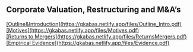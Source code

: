 <h2>Corporate Valuation, Restructuring and M&A’s </h2>
<u>[Outline&Introduction](https://gkabas.netlify.app/files/Outline_Intro.pdf)</u> <br>
<u>[Motives](https://gkabas.netlify.app/files/Motives.pdf)</u> <br>
<u>[Returns to Mergers](https://gkabas.netlify.app/files/ReturnsMergers.pdf)</u> <br>
<u>[Empirical Evidence](https://gkabas.netlify.app/files/Evidence.pdf)</u> <br>
